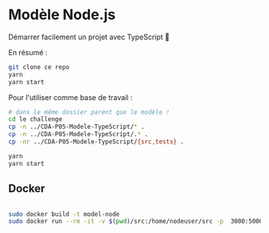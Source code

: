 # Modèle Node.js

Démarrer facilement un projet avec TypeScript :tada:

En résumé :

``` sh
git clone ce repo
yarn
yarn start
```

Pour l'utiliser comme base de travail :

``` sh
# dans le même dossier parent que le modèle !
cd le challenge
cp -n ../CDA-P05-Modele-TypeScript/* .
cp -n ../CDA-P05-Modele-TypeScript/.* .
cp -nr ../CDA-P05-Modele-TypeScript/{src,tests} .

yarn
yarn start
```

## Docker

```sh

sudo docker build -t model-node
sudo docker run --rm -it -v $(pwd)/src:/home/nodeuser/src -p  3000:5000 oclock/modele-node

```
